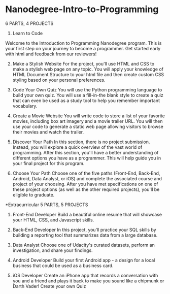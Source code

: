 # Nanodegree-Intro-to-Programming

6 PARTS, 4 PROJECTS
1. Learn to Code

Welcome to the Introduction to Programming Nanodegree program. This is your first step on your journey to become a programmer. Get started early with html and feedback from our reviewers!

2. Make a Stylish Website
For the project, you'll use HTML and CSS to make a stylish web page on any topic. You will apply your knowledge of HTML Document Structure to your html file and then create custom CSS styling based on your personal preferences.

3. Code Your Own Quiz
You will use the Python programming language to build your own quiz. You will use a fill-in-the blank style to create a quiz that can even be used as a study tool to help you remember important vocabulary.

4. Create a Movie Website
You will write code to store a list of your favorite movies, including box art imagery and a movie trailer URL. You will then use your code to generate a static web page allowing visitors to browse their movies and watch the trailer.

5. Discover Your Path
In this section, there is no project submission. Instead, you will explore a quick overview of the vast world of programming. After this section, you'll have a better understanding of different options you have as a programmer. This will help guide you in your final project for this program.

6. Choose Your Path
Choose one of the five paths (Front-End, Back-End, Android, Data Analyst, or iOS) and complete the associated course and project of your choosing. After you have met specifications on one of these project options (as well as the other required projects), you'll be eligible to graduate.

*Extracurricular
5 PARTS, 5 PROJECTS
1. Front-End Developer
Build a beautiful online resume that will showcase your HTML, CSS, and Javascript skills.

2. Back-End Developer
In this project, you'll practice your SQL skills by building a reporting tool that summarizes data from a large database.

3. Data Analyst
Choose one of Udacity's curated datasets, perform an investigation, and share your findings.

4. Android Developer
Build your first Android app - a design for a local business that could be used as a business card.

5. iOS Developer
Create an iPhone app that records a conversation with you and a friend and plays it back to make you sound like a chipmunk or Darth Vader!
Create your own Quiz
